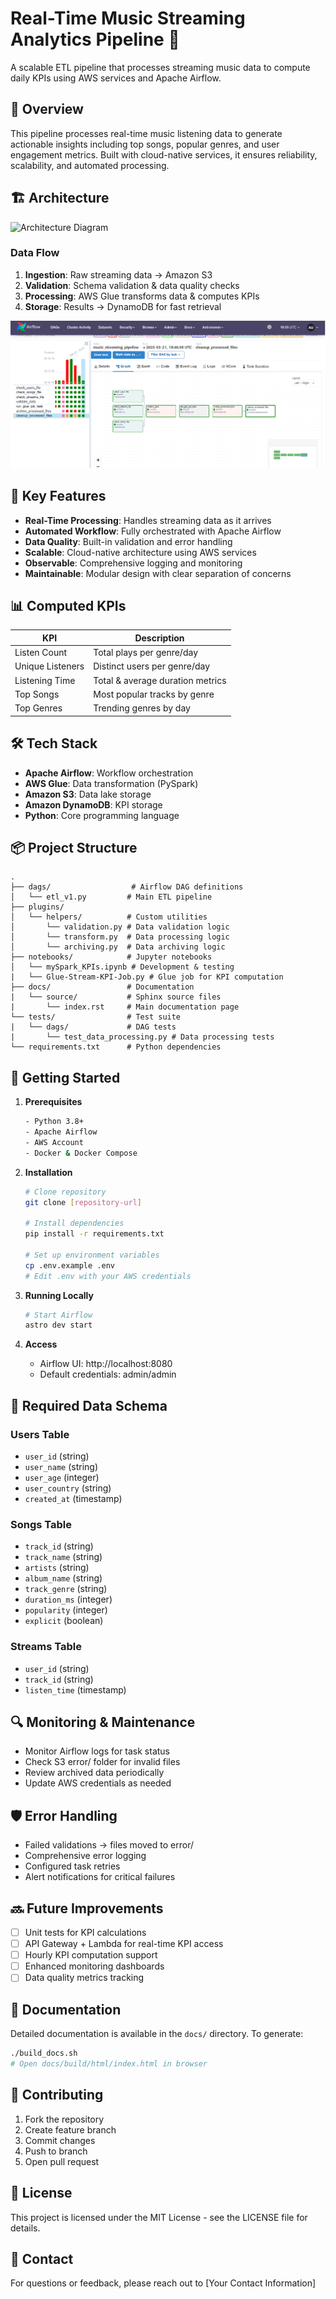 # Real-Time Music Streaming Analytics Pipeline 🎵

A scalable ETL pipeline that processes streaming music data to compute daily KPIs using AWS services and Apache Airflow.

## 🎯 Overview

This pipeline processes real-time music listening data to generate actionable insights including top songs, popular genres, and user engagement metrics. Built with cloud-native services, it ensures reliability, scalability, and automated processing.

## 🏗️ Architecture

![Architecture Diagram](images/elt2.png)

### Data Flow

1. **Ingestion**: Raw streaming data → Amazon S3
2. **Validation**: Schema validation & data quality checks
3. **Processing**: AWS Glue transforms data & computes KPIs
4. **Storage**: Results → DynamoDB for fast retrieval

![DAG Structure](images/etl_DAG_00.png)

## 🔑 Key Features

- **Real-Time Processing**: Handles streaming data as it arrives
- **Automated Workflow**: Fully orchestrated with Apache Airflow
- **Data Quality**: Built-in validation and error handling
- **Scalable**: Cloud-native architecture using AWS services
- **Observable**: Comprehensive logging and monitoring
- **Maintainable**: Modular design with clear separation of concerns

## 📊 Computed KPIs

| KPI | Description |
|-----|-------------|
| Listen Count | Total plays per genre/day |
| Unique Listeners | Distinct users per genre/day |
| Listening Time | Total & average duration metrics |
| Top Songs | Most popular tracks by genre |
| Top Genres | Trending genres by day |

## 🛠️ Tech Stack

- **Apache Airflow**: Workflow orchestration
- **AWS Glue**: Data transformation (PySpark)
- **Amazon S3**: Data lake storage
- **Amazon DynamoDB**: KPI storage
- **Python**: Core programming language

## 📦 Project Structure

```
.
├── dags/                  # Airflow DAG definitions
│   └── etl_v1.py         # Main ETL pipeline
├── plugins/              
│   └── helpers/          # Custom utilities
│       └── validation.py # Data validation logic
│       └── transform.py  # Data processing logic
│       └── archiving.py  # Data archiving logic
├── notebooks/            # Jupyter notebooks
│   └── mySpark_KPIs.ipynb # Development & testing
|   └── Glue-Stream-KPI-Job.py # Glue job for KPI computation
├── docs/                 # Documentation
|   └── source/           # Sphinx source files
|       └── index.rst     # Main documentation page
└── tests/                # Test suite
|   └── dags/             # DAG tests
|       └── test_data_processing.py # Data processing tests
└── requirements.txt      # Python dependencies

```

## 🚀 Getting Started

1. **Prerequisites**
   ```bash
   - Python 3.8+
   - Apache Airflow
   - AWS Account
   - Docker & Docker Compose
   ```

2. **Installation**
   ```bash
   # Clone repository
   git clone [repository-url]

   # Install dependencies
   pip install -r requirements.txt

   # Set up environment variables
   cp .env.example .env
   # Edit .env with your AWS credentials
   ```

3. **Running Locally**
   ```bash
   # Start Airflow
   astro dev start
   ```

4. **Access**
   - Airflow UI: http://localhost:8080
   - Default credentials: admin/admin

## 📝 Required Data Schema

### Users Table
- `user_id` (string)
- `user_name` (string)
- `user_age` (integer)
- `user_country` (string)
- `created_at` (timestamp)

### Songs Table
- `track_id` (string)
- `track_name` (string)
- `artists` (string)
- `album_name` (string)
- `track_genre` (string)
- `duration_ms` (integer)
- `popularity` (integer)
- `explicit` (boolean)

### Streams Table
- `user_id` (string)
- `track_id` (string)
- `listen_time` (timestamp)

## 🔍 Monitoring & Maintenance

- Monitor Airflow logs for task status
- Check S3 error/ folder for invalid files
- Review archived data periodically
- Update AWS credentials as needed

## 🛡️ Error Handling

- Failed validations → files moved to error/
- Comprehensive error logging
- Configured task retries
- Alert notifications for critical failures

## 🔜 Future Improvements

- [ ] Unit tests for KPI calculations
- [ ] API Gateway + Lambda for real-time KPI access
- [ ] Hourly KPI computation support
- [ ] Enhanced monitoring dashboards
- [ ] Data quality metrics tracking

## 📄 Documentation

Detailed documentation is available in the `docs/` directory. To generate:

```bash
./build_docs.sh
# Open docs/build/html/index.html in browser
```

## 🤝 Contributing

1. Fork the repository
2. Create feature branch
3. Commit changes
4. Push to branch
5. Open pull request

## 📜 License

This project is licensed under the MIT License - see the LICENSE file for details.

## 👥 Contact

For questions or feedback, please reach out to [Your Contact Information]

